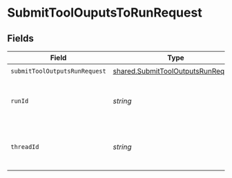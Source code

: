 # SubmitToolOuputsToRunRequest


## Fields

| Field                                                                                    | Type                                                                                     | Required                                                                                 | Description                                                                              |
| ---------------------------------------------------------------------------------------- | ---------------------------------------------------------------------------------------- | ---------------------------------------------------------------------------------------- | ---------------------------------------------------------------------------------------- |
| `submitToolOutputsRunRequest`                                                            | [shared.SubmitToolOutputsRunRequest](../../models/shared/submittooloutputsrunrequest.md) | :heavy_check_mark:                                                                       | N/A                                                                                      |
| `runId`                                                                                  | *string*                                                                                 | :heavy_check_mark:                                                                       | The ID of the run that requires the tool output submission.                              |
| `threadId`                                                                               | *string*                                                                                 | :heavy_check_mark:                                                                       | The ID of the [thread](/docs/api-reference/threads) to which this run belongs.           |